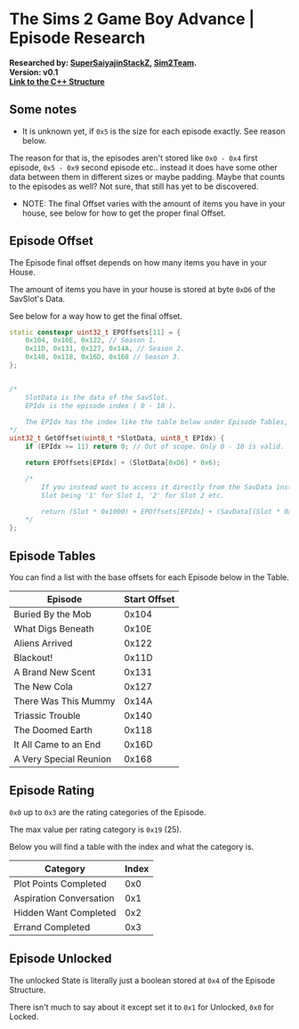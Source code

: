 # The Sims 2 Game Boy Advance | Episode Research

<div>
	<b>Researched by: <a href="https://github.com/SuperSaiyajinStackZ">SuperSaiyajinStackZ</a>, <a href="https://github.com/Sim2Team">Sim2Team</a>.</b><br>
	<b>Version: v0.1</b><br>
	<b><a href="https://github.com/Sim2Team/Sim2Research/blob/main/Structures/GBA/Episode.cpp">Link to the C++ Structure</a></b><br>
</div>


## Some notes

* It is unknown yet, if `0x5` is the size for each episode exactly. See reason below.

The reason for that is, the episodes aren't stored like `0x0 - 0x4` first episode, `0x5 - 0x9` second episode etc.. instead it does have some other data between them in different sizes or maybe padding. Maybe that counts to the episodes as well? Not sure, that still has yet to be discovered.

* NOTE: The final Offset varies with the amount of items you have in your house, see below for how to get the proper final Offset.



## Episode Offset

The Episode final offset depends on how many items you have in your House.

The amount of items you have in your house is stored at byte `0xD6` of the SavSlot's Data.

See below for a way how to get the final offset.

```cpp
static constexpr uint32_t EPOffsets[11] = {
	0x104, 0x10E, 0x122, // Season 1.
	0x11D, 0x131, 0x127, 0x14A, // Season 2.
	0x140, 0x118, 0x16D, 0x168 // Season 3.
};


/*
	SlotData is the data of the SavSlot.
	EPIdx is the episode index ( 0 - 10 ).

	The EPIdx has the index like the table below under Episode Tables, starting at 0 with "Buried By the Mob" and ending at 10 with "A Very Special Reunion".
*/
uint32_t GetOffset(uint8_t *SlotData, uint8_t EPIdx) {
	if (EPIdx >= 11) return 0; // Out of scope. Only 0 - 10 is valid.

	return EPOffsets[EPIdx] + (SlotData[0xD6] * 0x6);

	/*
		If you instead want to access it directly from the SavData instead of the SlotData, rework it like this:
		Slot being '1' for Slot 1, '2' for Slot 2 etc.

		return (Slot * 0x1000) + EPOffsets[EPIdx] + (SavData[(Slot * 0x1000) + 0xD6] * 0x6);
	*/
};
```



## Episode Tables

You can find a list with the base offsets for each Episode below in the Table.

| Episode                | Start Offset |
| ---------------------- | ------------ |
| Buried By the Mob      | 0x104        |
| What Digs Beneath      | 0x10E        |
| Aliens Arrived         | 0x122        |
| Blackout!              | 0x11D        |
| A Brand New Scent      | 0x131        |
| The New Cola           | 0x127        |
| There Was This Mummy   | 0x14A        |
| Triassic Trouble       | 0x140        |
| The Doomed Earth       | 0x118        |
| It All Came to an End  | 0x16D        |
| A Very Special Reunion | 0x168        |



## Episode Rating

`0x0` up to `0x3` are the rating categories of the Episode.

The max value per rating category is `0x19` (25).

Below you will find a table with the index and what the category is.

| Category                | Index |
| ----------------------- | ----- |
| Plot Points Completed   | 0x0   |
| Aspiration Conversation | 0x1   |
| Hidden Want Completed   | 0x2   |
| Errand Completed        | 0x3   |



## Episode Unlocked

The unlocked State is literally just a boolean stored at `0x4` of the Episode Structure.

There isn't much to say about it except set it to `0x1` for Unlocked, `0x0` for Locked.